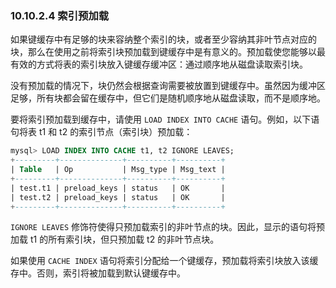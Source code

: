 ### 10.10.2.4 索引预加载

如果键缓存中有足够的块来容纳整个索引的块，或者至少容纳其非叶节点对应的块，那么在使用之前将索引块预加载到键缓存中是有意义的。预加载使您能够以最有效的方式将表的索引块放入键缓存缓冲区：通过顺序地从磁盘读取索引块。

没有预加载的情况下，块仍然会根据查询需要被放置到键缓存中。虽然因为缓冲区足够，所有块都会留在缓存中，但它们是随机顺序地从磁盘读取，而不是顺序地。

要将索引预加载到缓存中，请使用 `LOAD INDEX INTO CACHE` 语句。例如，以下语句将表 t1 和 t2 的索引节点（索引块）预加载：

```sql
mysql> LOAD INDEX INTO CACHE t1, t2 IGNORE LEAVES;
+---------+--------------+----------+----------+
| Table   | Op           | Msg_type | Msg_text |
+---------+--------------+----------+----------+
| test.t1 | preload_keys | status   | OK       |
| test.t2 | preload_keys | status   | OK       |
+---------+--------------+----------+----------+
```

`IGNORE LEAVES` 修饰符使得只预加载索引的非叶节点的块。因此，显示的语句将预加载 t1 的所有索引块，但只预加载 t2 的非叶节点块。

如果使用 `CACHE INDEX` 语句将索引分配给一个键缓存，预加载将索引块放入该缓存中。否则，索引将被加载到默认键缓存中。
